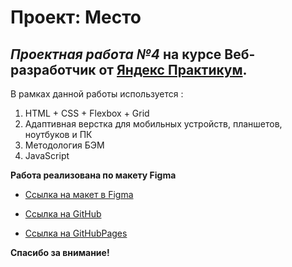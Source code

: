 # **Проект: Место**
## _Проектная работа №4_ на курсе **Веб-разработчик** от [Яндекс Практикум](https://practicum.yandex.ru/).

В рамках данной работы используется :
1. HTML + CSS + Flexbox + Grid
2. Адаптивная верстка для мобильных устройств, планшетов, ноутбуков и ПК
3. Методология БЭМ
4. JavaScript

**Работа реализована по макету Figma**

* [Ссылка на макет в Figma](https://www.figma.com/file/2cn9N9jSkmxD84oJik7xL7/JavaScript.-Sprint-4?node-id=0%3A1)

* [Ссылка на GitHub](https://github.com/RiconCla/mesto)

* [Ссылка на GitHubPages](https://riconcla.github.io/mesto/)

**Спасибо за внимание!**
